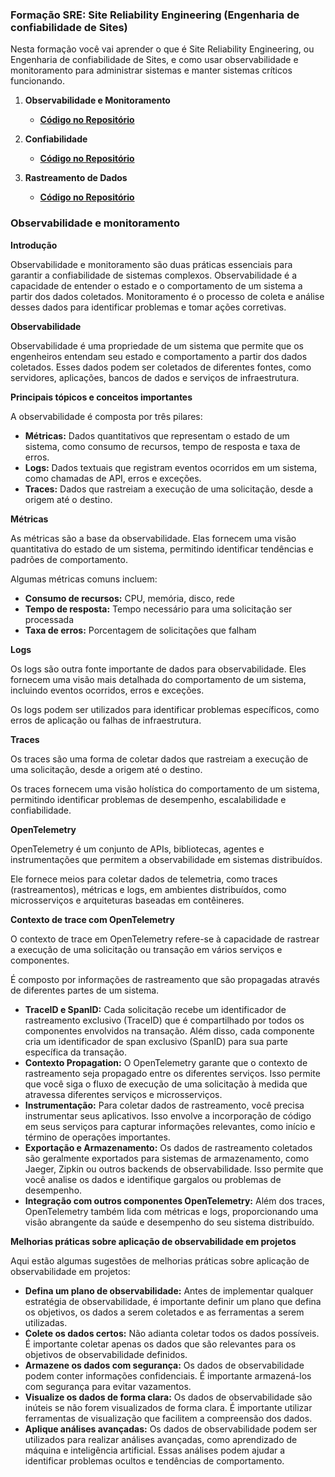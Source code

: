 ### Formação SRE: Site Reliability Engineering (Engenharia de confiabilidade de Sites)

Nesta formação você vai aprender o que é Site Reliability Engineering, ou Engenharia de confiabilidade de Sites, e como usar observabilidade e monitoramento para administrar sistemas e manter sistemas críticos funcionando.

1. **Observabilidade e Monitoramento**
   - [**Código no Repositório**](https://github.com/liliantavarez/observabilidade/tree/develop/prometheus-grafana)

2. **Confiabilidade**
   - [**Código no Repositório**](https://github.com/liliantavarez/observabilidade/tree/develop/prometheus-grafana)

3. **Rastreamento de Dados**
   - [**Código no Repositório**](https://github.com/liliantavarez/observabilidade/tree/develop/ambiente-tracing)


### **Observabilidade e monitoramento**

**Introdução**

Observabilidade e monitoramento são duas práticas essenciais para garantir a confiabilidade de sistemas complexos. Observabilidade é a capacidade de entender o estado e o comportamento de um sistema a partir dos dados coletados. Monitoramento é o processo de coleta e análise desses dados para identificar problemas e tomar ações corretivas.

**Observabilidade**

Observabilidade é uma propriedade de um sistema que permite que os engenheiros entendam seu estado e comportamento a partir dos dados coletados. Esses dados podem ser coletados de diferentes fontes, como servidores, aplicações, bancos de dados e serviços de infraestrutura.

**Principais tópicos e conceitos importantes**

A observabilidade é composta por três pilares:

* **Métricas:** Dados quantitativos que representam o estado de um sistema, como consumo de recursos, tempo de resposta e taxa de erros.
* **Logs:** Dados textuais que registram eventos ocorridos em um sistema, como chamadas de API, erros e exceções.
* **Traces:** Dados que rastreiam a execução de uma solicitação, desde a origem até o destino.

**Métricas**

As métricas são a base da observabilidade. Elas fornecem uma visão quantitativa do estado de um sistema, permitindo identificar tendências e padrões de comportamento.

Algumas métricas comuns incluem:

* **Consumo de recursos:** CPU, memória, disco, rede
* **Tempo de resposta:** Tempo necessário para uma solicitação ser processada
* **Taxa de erros:** Porcentagem de solicitações que falham

**Logs**

Os logs são outra fonte importante de dados para observabilidade. Eles fornecem uma visão mais detalhada do comportamento de um sistema, incluindo eventos ocorridos, erros e exceções.

Os logs podem ser utilizados para identificar problemas específicos, como erros de aplicação ou falhas de infraestrutura.

**Traces**

Os traces são uma forma de coletar dados que rastreiam a execução de uma solicitação, desde a origem até o destino.

Os traces fornecem uma visão holística do comportamento de um sistema, permitindo identificar problemas de desempenho, escalabilidade e confiabilidade.

**OpenTelemetry**

OpenTelemetry é um conjunto de APIs, bibliotecas, agentes e instrumentações que permitem a observabilidade em sistemas distribuídos. 

Ele fornece meios para coletar dados de telemetria, como traces (rastreamentos), métricas e logs, em ambientes distribuídos, como microsserviços e arquiteturas baseadas em contêineres.


**Contexto de trace com OpenTelemetry**

O contexto de trace em OpenTelemetry refere-se à capacidade de rastrear a execução de uma solicitação ou transação em vários serviços e componentes. 

É composto por informações de rastreamento que são propagadas através de diferentes partes de um sistema.

* **TraceID e SpanID:** Cada solicitação recebe um identificador de rastreamento exclusivo (TraceID) que é compartilhado por todos os componentes envolvidos na transação. Além disso, cada componente cria um identificador de span exclusivo (SpanID) para sua parte específica da transação.
* **Contexto Propagation:** O OpenTelemetry garante que o contexto de rastreamento seja propagado entre os diferentes serviços. Isso permite que você siga o fluxo de execução de uma solicitação à medida que atravessa diferentes serviços e microsserviços.
* **Instrumentação:** Para coletar dados de rastreamento, você precisa instrumentar seus aplicativos. Isso envolve a incorporação de código em seus serviços para capturar informações relevantes, como início e término de operações importantes.
* **Exportação e Armazenamento:** Os dados de rastreamento coletados são geralmente exportados para sistemas de armazenamento, como Jaeger, Zipkin ou outros backends de observabilidade. Isso permite que você analise os dados e identifique gargalos ou problemas de desempenho.
* **Integração com outros componentes OpenTelemetry:** Além dos traces, OpenTelemetry também lida com métricas e logs, proporcionando uma visão abrangente da saúde e desempenho do seu sistema distribuído.

**Melhorias práticas sobre aplicação de observabilidade em projetos**

Aqui estão algumas sugestões de melhorias práticas sobre aplicação de observabilidade em projetos:

* **Defina um plano de observabilidade:** Antes de implementar qualquer estratégia de observabilidade, é importante definir um plano que defina os objetivos, os dados a serem coletados e as ferramentas a serem utilizadas.
* **Colete os dados certos:** Não adianta coletar todos os dados possíveis. É importante coletar apenas os dados que são relevantes para os objetivos de observabilidade definidos.
* **Armazene os dados com segurança:** Os dados de observabilidade podem conter informações confidenciais. É importante armazená-los com segurança para evitar vazamentos.
* **Visualize os dados de forma clara:** Os dados de observabilidade são inúteis se não forem visualizados de forma clara. É importante utilizar ferramentas de visualização que facilitem a compreensão dos dados.
* **Aplique análises avançadas:** Os dados de observabilidade podem ser utilizados para realizar análises avançadas, como aprendizado de máquina e inteligência artificial. Essas análises podem ajudar a identificar problemas ocultos e tendências de comportamento.
